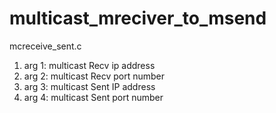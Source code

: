 # multicast_mreciver_to_msend

mcreceive_sent.c

1. arg 1: multicast Recv ip address
2. arg 2: multicast Recv port number
3. arg 3: multicast Sent IP address
4. arg 4: multicast Sent port number
